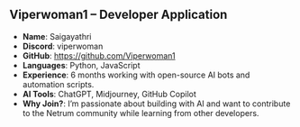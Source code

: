 ## Viperwoman1 – Developer Application

- **Name**: Saigayathri
- **Discord**: viperwoman
- **GitHub**: https://github.com/Viperwoman1
- **Languages**: Python, JavaScript
- **Experience**: 6 months working with open-source AI bots and automation scripts.
- **AI Tools**: ChatGPT, Midjourney, GitHub Copilot
- **Why Join?**: I’m passionate about building with AI and want to contribute to the Netrum community while learning from other developers.

